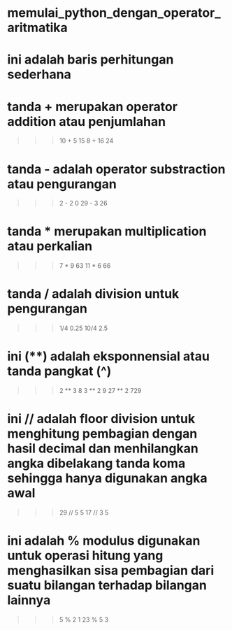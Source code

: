 # memulai_python_dengan_operator_aritmatika
# ini adalah baris perhitungan sederhana
# tanda + merupakan operator addition atau penjumlahan
>>> 10 + 5
15
>>> 8 + 16
24
# tanda - adalah operator substraction atau pengurangan
>>> 2 - 2
0
>>> 29 - 3
26
# tanda * merupakan multiplication atau perkalian
>>> 7 * 9
63
>>> 11 * 6
66
# tanda / adalah division untuk pengurangan
>>> 1/4
0.25
>>> 10/4
2.5
# ini (**) adalah eksponnensial atau tanda pangkat (^)
>>> 2 ** 3
8
>>> 3 ** 2
9
>>> 27 ** 2
729
# ini // adalah floor division untuk menghitung pembagian dengan hasil decimal dan menhilangkan angka dibelakang tanda koma sehingga hanya digunakan angka awal
>>> 29 // 5
5
>>> 17 // 3
5
# ini adalah % modulus digunakan untuk operasi hitung yang menghasilkan sisa pembagian dari suatu bilangan terhadap bilangan lainnya
>>> 5 % 2
1
>>> 23 % 5
3
